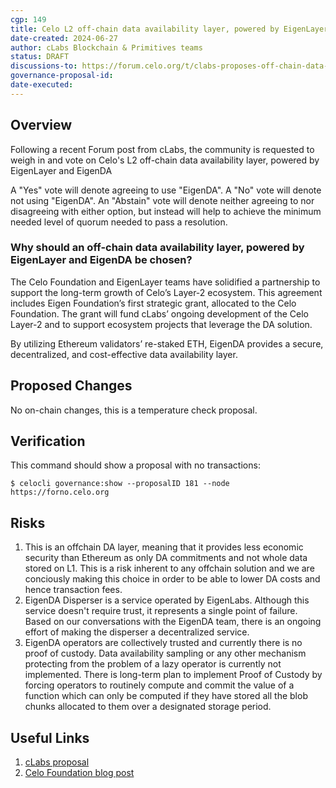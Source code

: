```yaml
---
cgp: 149
title: Celo L2 off-chain data availability layer, powered by EigenLayer and EigenDA
date-created: 2024-06-27
author: cLabs Blockchain & Primitives teams
status: DRAFT
discussions-to: https://forum.celo.org/t/clabs-proposes-off-chain-data-availability-layer-powered-by-eigenlayer-and-eigenda/8236
governance-proposal-id:
date-executed:
---
```


 
## Overview

Following a recent Forum post from cLabs, the community is requested to weigh in and vote on Celo's L2 off-chain data availability layer, powered by EigenLayer and EigenDA

A "Yes" vote will denote agreeing to use "EigenDA". A "No" vote will denote not using "EigenDA". An "Abstain" vote will denote neither agreeing to nor disagreeing with either option, but instead will help to achieve the minimum needed level of quorum needed to pass a resolution.

### Why should an off-chain data availability layer, powered by EigenLayer and EigenDA be chosen?

The Celo Foundation and EigenLayer teams have solidified a partnership to support the long-term growth of Celo’s Layer-2 ecosystem. This agreement includes Eigen Foundation’s first strategic grant, allocated to the Celo Foundation. The grant will fund cLabs’ ongoing development of the Celo Layer-2 and to support ecosystem projects that leverage the DA solution.

By utilizing Ethereum validators’ re-staked ETH, EigenDA provides a secure, decentralized, and cost-effective data availability layer.

## Proposed Changes

No on-chain changes, this is a temperature check proposal.

## Verification

This command should show a proposal with no transactions:

`$ celocli governance:show --proposalID 181 --node https://forno.celo.org`

## Risks

1. This is an offchain DA layer, meaning that it provides less economic security than Ethereum as only DA commitments and not whole data stored on L1. This is a risk inherent to any offchain solution and we are conciously making this choice in order to be able to lower DA costs and hence transaction fees.
2. EigenDA Disperser is a service operated by EigenLabs. Although this service doesn't require trust, it represents a single point of failure. Based on our conversations with the EigenDA team, there is an ongoing effort of making the disperser a decentralized service.
3. EigenDA operators are collectively trusted and currently there is no proof of custody. Data availability sampling or any other mechanism protecting from the problem of a lazy operator is currently not implemented. There is long-term plan to implement Proof of Custody by forcing operators to routinely compute and commit the value of a function which can only be computed if they have stored all the blob chunks allocated to them over a designated storage period.

## Useful Links

1. [cLabs proposal](https://forum.celo.org/t/clabs-proposes-off-chain-data-availability-layer-powered-by-eigenlayer-and-eigenda/8236)
2. [Celo Foundation blog post](https://blog.celo.org/eigen-foundation-allocates-first-strategic-grant-to-celo-foundation-core-contributor-clabs-1363226cdb37)
